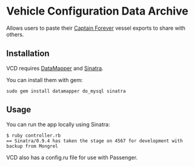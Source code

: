# Vehicle Configuration Data Archive

Allows users to paste their [Captain Forever](http://captainforever.com) vessel exports to share with others.

## Installation

VCD requires [DataMapper](http://datamapper.org) and [Sinatra](http://sinatrarb.com).

You can install them with gem:

    sudo gem install datamapper do_mysql sinatra

## Usage

You can run the app locally using Sinatra:

    $ ruby controller.rb 
    == Sinatra/0.9.4 has taken the stage on 4567 for development with backup from Mongrel

VCD also has a config.ru file for use with Passenger.
